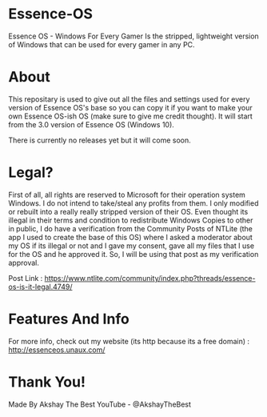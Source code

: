 # Essence-OS

Essence OS - Windows For Every Gamer 
Is the stripped, lightweight version of Windows that can be used for every gamer in any PC.

# About

This repositary is used to give out all the files and settings used for every version of Essence OS's base so you can copy it if you want to make your own Essence OS-ish OS (make sure to give me credit thought). It will start from the 3.0 version of Essence OS (Windows 10).

There is currently no releases yet but it will come soon.

# Legal?

First of all, all rights are reserved to Microsoft for their operation system Windows. I do not intend to take/steal any profits from them. I only modified or rebuilt into a really really stripped version of their OS. Even thought its illegal in their terms and condition to redistribute Windows Copies to other in public, I do have a verification from the Community Posts of NTLite (the app I used to create the base of this OS) where I asked a moderator about my OS if its illegal or not and I gave my consent, gave all my files that I use for the OS and he approved it. So, I will be using that post as my verification approval.

Post Link : https://www.ntlite.com/community/index.php?threads/essence-os-is-it-legal.4749/

# Features And Info

For more info, check out my website (its http because its a free domain) : http://essenceos.unaux.com/


# Thank You!

Made By Akshay The Best 
YouTube - @AkshayTheBest
